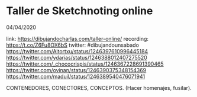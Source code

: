 Taller de Sketchnoting online
=============================

04/04/2020

link: https://dibujandocharlas.com/taller-online/
recording: https://t.co/Z6Fu8OX6bS
twitter: #dibujandounsabado
 https://twitter.com/Aitortxu/status/1246397610996445184
 https://twitter.com/ydarias/status/1246388012407275520
 https://twitter.com/_chococrispis/status/1246367228691390465
 https://twitter.com/ovinan/status/1246390375348154369
 https://twitter.com/maduil/status/1246389540476071941


CONTENEDORES, CONECTORES, CONCEPTOS. (Hacer homenajes, fusilar).